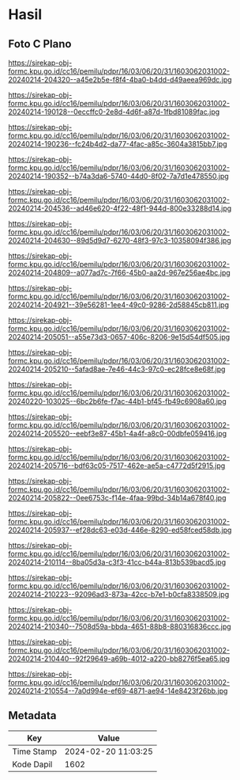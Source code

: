 # Hasil

## Foto C Plano

https://sirekap-obj-formc.kpu.go.id/cc16/pemilu/pdpr/16/03/06/20/31/1603062031002-20240214-204320--a45e2b5e-f8f4-4ba0-b4dd-d49aeea969dc.jpg

https://sirekap-obj-formc.kpu.go.id/cc16/pemilu/pdpr/16/03/06/20/31/1603062031002-20240214-190128--0eccffc0-2e8d-4d6f-a87d-1fbd81089fac.jpg

https://sirekap-obj-formc.kpu.go.id/cc16/pemilu/pdpr/16/03/06/20/31/1603062031002-20240214-190236--fc24b4d2-da77-4fac-a85c-3604a3815bb7.jpg

https://sirekap-obj-formc.kpu.go.id/cc16/pemilu/pdpr/16/03/06/20/31/1603062031002-20240214-190352--b74a3da6-5740-44d0-8f02-7a7d1e478550.jpg

https://sirekap-obj-formc.kpu.go.id/cc16/pemilu/pdpr/16/03/06/20/31/1603062031002-20240214-204536--ad46e620-4f22-48f1-944d-800e33288d14.jpg

https://sirekap-obj-formc.kpu.go.id/cc16/pemilu/pdpr/16/03/06/20/31/1603062031002-20240214-204630--89d5d9d7-6270-48f3-97c3-10358094f386.jpg

https://sirekap-obj-formc.kpu.go.id/cc16/pemilu/pdpr/16/03/06/20/31/1603062031002-20240214-204809--a077ad7c-7f66-45b0-aa2d-967e256ae4bc.jpg

https://sirekap-obj-formc.kpu.go.id/cc16/pemilu/pdpr/16/03/06/20/31/1603062031002-20240214-204921--39e56281-1ee4-49c0-9286-2d58845cb811.jpg

https://sirekap-obj-formc.kpu.go.id/cc16/pemilu/pdpr/16/03/06/20/31/1603062031002-20240214-205051--a55e73d3-0657-406c-8206-9e15d54df505.jpg

https://sirekap-obj-formc.kpu.go.id/cc16/pemilu/pdpr/16/03/06/20/31/1603062031002-20240214-205210--5afad8ae-7e46-44c3-97c0-ec28fce8e68f.jpg

https://sirekap-obj-formc.kpu.go.id/cc16/pemilu/pdpr/16/03/06/20/31/1603062031002-20240220-103025--6bc2b6fe-f7ac-44b1-bf45-fb49c6908a60.jpg

https://sirekap-obj-formc.kpu.go.id/cc16/pemilu/pdpr/16/03/06/20/31/1603062031002-20240214-205520--eebf3e87-45b1-4a4f-a8c0-00dbfe059416.jpg

https://sirekap-obj-formc.kpu.go.id/cc16/pemilu/pdpr/16/03/06/20/31/1603062031002-20240214-205716--bdf63c05-7517-462e-ae5a-c4772d5f2915.jpg

https://sirekap-obj-formc.kpu.go.id/cc16/pemilu/pdpr/16/03/06/20/31/1603062031002-20240214-205822--0ee6753c-f14e-4faa-99bd-34b14a678f40.jpg

https://sirekap-obj-formc.kpu.go.id/cc16/pemilu/pdpr/16/03/06/20/31/1603062031002-20240214-205937--ef28dc63-e03d-446e-8290-ed58fced58db.jpg

https://sirekap-obj-formc.kpu.go.id/cc16/pemilu/pdpr/16/03/06/20/31/1603062031002-20240214-210114--8ba05d3a-c3f3-41cc-b44a-813b539bacd5.jpg

https://sirekap-obj-formc.kpu.go.id/cc16/pemilu/pdpr/16/03/06/20/31/1603062031002-20240214-210223--92096ad3-873a-42cc-b7e1-b0cfa8338509.jpg

https://sirekap-obj-formc.kpu.go.id/cc16/pemilu/pdpr/16/03/06/20/31/1603062031002-20240214-210340--7508d59a-bbda-4651-88b8-880316836ccc.jpg

https://sirekap-obj-formc.kpu.go.id/cc16/pemilu/pdpr/16/03/06/20/31/1603062031002-20240214-210440--92f29649-a69b-4012-a220-bb8276f5ea65.jpg

https://sirekap-obj-formc.kpu.go.id/cc16/pemilu/pdpr/16/03/06/20/31/1603062031002-20240214-210554--7a0d994e-ef69-4871-ae94-14e8423f26bb.jpg


## Metadata

| Key        | Value               |
| ---------- | ------------------- |
| Time Stamp | 2024-02-20 11:03:25 |
| Kode Dapil | 1602                |



